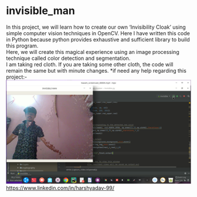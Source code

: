 # invisible_man
In this project, we will learn how to create our own ‘Invisibility Cloak’ using simple computer vision techniques in OpenCV.
Here I have written this code in Python because python provides exhaustive and sufficient library to build this program.  
Here, we will create this magical experience using an image processing technique called color detection and segmentation.  
I am taking red cloth. If you are taking some other cloth, the code will remain the same but with minute changes.
*if need any help regarding this project:-
![Image of Project](https://github.com/bugzzbunny007/invisible_harsh/blob/master/1.png)
https://www.linkedin.com/in/harshyadav-99/
